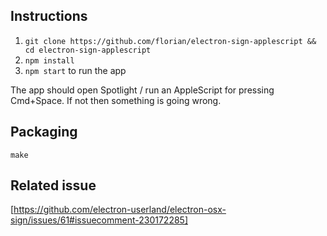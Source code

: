 ## Instructions

1. `git clone https://github.com/florian/electron-sign-applescript && cd electron-sign-applescript`
2. `npm install`
3. `npm start` to run the app

The app should open Spotlight / run an AppleScript for pressing Cmd+Space. If not then something is going wrong.

## Packaging

`make`

## Related issue

[https://github.com/electron-userland/electron-osx-sign/issues/61#issuecomment-230172285]
